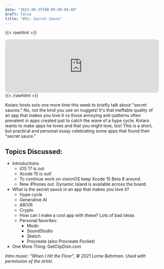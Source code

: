```yaml
---
date: "2023-09-25T00:09:00-04:00"
draft: false 
title: "#51: Secret Sauce"
---
```


{{< rawhtml >}}
<iframe id="embedPlayer" src="https://embed.podcasts.apple.com/us/podcast/51-secret-sauce/id1589612693?i=1000629031576&amp;itsct=podcast_box_player&amp;itscg=30200&amp;ls=1&amp;theme=auto" height="175px" frameborder="0" sandbox="allow-forms allow-popups allow-same-origin allow-scripts allow-top-navigation-by-user-activation" allow="autoplay *; encrypted-media *; clipboard-write" style="width: 100%; max-width: 660px; overflow: hidden; border-radius: 10px; transform: translateZ(0px); animation: 2s 6 loading-indicator; background-color: rgb(228, 228, 228); --noir-inline-background-color: #20272b;" data-noir-inline-background-color=""></iframe>
{{< /rawhtml >}}

Kotaro hosts solo one more time this week to briefly talk about "secret sauces." No, not the kind you use on nuggets! It's that ineffable quality of an app that makes you love it vs those annoying anti-patterns often prevalent in apps created just to catch the wave of a hype cycle. Kotaro wants to make apps he loves and that you might love, too! This is a short, but practical and personal essay celebrating some apps that found their "secret sauce."

## Topics Discussed:
- Introductions
    - iOS 17 is out
    - Xcode 15 is out!
    - To continue work on visionOS keep Xcode 15 Beta 8 around.
    - New iPhones out. Dynamic Island is available across the board.
- What is the secret sauce in an app that makes you love it?
    - Hype cycle
	- Generative AI
	- AR/VR
	- Crypto
	- How can I make a cool app with these? Lots of bad ideas
    - Personal favorites:
        - Modo
        - SoundStudio
        - Sketch
        - Procreate (also Procreate Pocket)
- One More Thing: GetClipDish.com

*Intro music: "When I Hit the Floor", © 2021 Lorne Behrman. Used with permission of the artist.*
